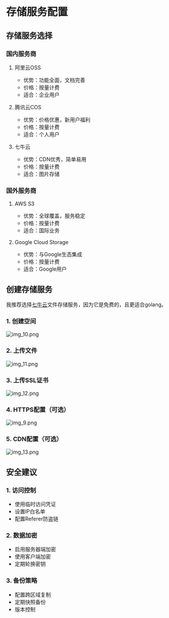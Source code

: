 # 存储服务配置

## 存储服务选择

### 国内服务商

1. 阿里云OSS
    - 优势：功能全面，文档完善
    - 价格：按量计费
    - 适合：企业用户

2. 腾讯云COS
    - 优势：价格优惠，新用户福利
    - 价格：按量计费
    - 适合：个人用户

3. 七牛云
    - 优势：CDN优秀，简单易用
    - 价格：按量计费
    - 适合：图片存储

### 国外服务商

1. AWS S3
    - 优势：全球覆盖，服务稳定
    - 价格：按量计费
    - 适合：国际业务

2. Google Cloud Storage
    - 优势：与Google生态集成
    - 价格：按量计费
    - 适合：Google用户

## 创建存储服务

我推荐选择[七牛云](https://portal.qiniu.com/kodo/bucket)文件存储服务，因为它是免费的，且更适合golang。

### 1. 创建空间

![img_10.png](https://static.veweiyi.cn/article/deploy/img_10.png)

### 2. 上传文件

![img_11.png](https://static.veweiyi.cn/article/deploy/img_11.png)

### 3. 上传SSL证书

![img_12.png](https://static.veweiyi.cn/article/deploy/img_12.png)

### 4. HTTPS配置（可选）

![img_9.png](https://static.veweiyi.cn/article/deploy/img_9.png)

### 5. CDN配置（可选）

![img_13.png](https://static.veweiyi.cn/article/deploy/img_13.png)

## 安全建议

### 1. 访问控制

- 使用临时访问凭证
- 设置IP白名单
- 配置Referer防盗链

### 2. 数据加密

- 启用服务器端加密
- 使用客户端加密
- 定期轮换密钥

### 3. 备份策略

- 配置跨区域复制
- 定期快照备份
- 版本控制 
